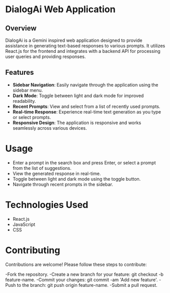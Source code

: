  
# DialogAi Web Application

## Overview
DialogAi is a Gemini inspired web application designed to provide assistance in generating text-based responses to various prompts. It utilizes React.js for the frontend and integrates with a backend API for processing user queries and providing responses.

## Features
- **Sidebar Navigation**: Easily navigate through the application using the sidebar menu.
- **Dark Mode**: Toggle between light and dark mode for improved readability.
- **Recent Prompts**: View and select from a list of recently used prompts.
- **Real-time Response**: Experience real-time text generation as you type or select prompts.
- **Responsive Design**: The application is responsive and works seamlessly across various devices.

 # Usage
- Enter a prompt in the search box and press Enter, or select a prompt from the list of suggestions.
- View the generated response in real-time.
- Toggle between light and dark mode using the toggle button.
- Navigate through recent prompts in the sidebar.

# Technologies Used
- React.js
- JavaScript
- CSS
# Contributing
Contributions are welcome! Please follow these steps to contribute:

-Fork the repository.
-Create a new branch for your feature: git checkout -b feature-name.
-Commit your changes: git commit -am 'Add new feature'.
-Push to the branch: git push origin feature-name.
-Submit a pull request.
